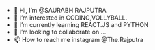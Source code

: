 - 👋 Hi, I’m @SAURABH RAJPUTRA
- 👀 I’m interested in CODING,VOLLYBALL.
- 🌱 I’m currently learning REACT.JS and PYTHON
- 💞️ I’m looking to collaborate on ...
- 📫 How to reach me instagram @The.Rajputra
<!---
Rajputra is a ✨ special ✨ repository because its `README.md` (this file) appears on your GitHub profile.
You can click the Preview link to take a look at your changes.
--->
